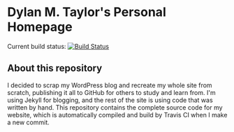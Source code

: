 # Dylan M. Taylor's Personal Homepage

Current build status: [![Build Status](https://travis-ci.org/dylanmtaylor/dylanmtaylor.github.io.svg?branch=master)](https://travis-ci.org/dylanmtaylor/dylanmtaylor.github.io)

## About this repository

I decided to scrap my WordPress blog and recreate my whole site from scratch, publishing it all to GitHub for others to study and learn from. I'm using Jekyll for blogging, and the rest of the site is using code that was written by hand. This repository contains the complete source code for my website, which is automatically compiled and build by Travis CI when I make a new commit.

